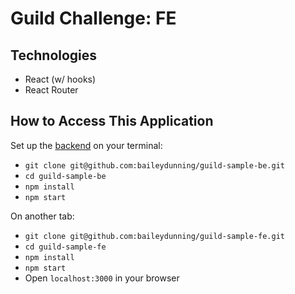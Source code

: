 # Guild Challenge: FE

## Technologies
+ React (w/ hooks)
+ React Router

## How to Access This Application
Set up the [backend](https://github.com/baileydunning/guild-sample-be) on your terminal:
+ `git clone git@github.com:baileydunning/guild-sample-be.git`
+ `cd guild-sample-be`
+ `npm install`
+ `npm start`

On another tab:
+ `git clone git@github.com:baileydunning/guild-sample-fe.git`
+ `cd guild-sample-fe`
+ `npm install`
+ `npm start`
+ Open `localhost:3000` in your browser
